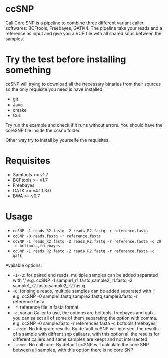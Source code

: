 # ccSNP
Call Core SNP is a pipeline to combine three different variant caller softwares: BCFtools, Freebayes, GATK4. The pipeline take your reads and a reference as input and give you a VCF file with all shared snps between the samples.

# Try the test before installing something
ccSNP will trying to download all the necessary binaries from their sources so the only requisite you need is have installed:

* git
* Java
* cmake
* Curl

Try run the example and check if it runs without errors. You should have the coreSNP file inside the ccsnp folder.

Other way try to install by yourselfe the requisites.

# Requisites

* Samtools >= v1.7
* BCFtools >= v1.7
* Freebayes
* GATK >= v4.1.1.3.0
* BWA >= v0.7

# Usage

* `ccSNP -1 reads_R2.fastq -2 reads_R2.fastq -r reference.fasta`
* `ccSNP -0 reads.fastq -r reference.fasta`
* `ccSNP -1 reads_R2.fastq -2 reads_R2.fastq -r reference.fasta -q 20 -c bcftools,freebayes`
* `ccSNP -1 reads_R2.fastq -2 reads_R2.fastq -r reference.fasta -c gatk`

Available options:

* `-1/-2`: for paired end reads, multiple samples can be added separated with ',' e.g. ccSNP -1 sample1_r1.fastq,sample2_r1.fastq -2 sample1_r2.fastq,sample2_r2.fastq
* `-0`: for single reads, multiple samples can be added separated with ',' e.g. ccSNP -0 sample1.fastq,sample2.fastq,sample3.fastq -r reference.fasta
* `-r`: reference file in fasta format
* `-c`: varian Caller to use, the options are bcftools, freebayes and gatk. you can select all of some of them separating the option with comma. e.g. ccSNP -0 sample.fastq -r references.fasta -c bcftools,freebayes
* `--noin`: No Integrate results. By default ccSNP will intersect the results of a sample with diffrent snp callaers, with this option all the results for different callers and same samples are keept and not intersected
* `--nocc`: No call core. By default ccSNP will calculate the core SNP between all samples, with this option there is no core SNP